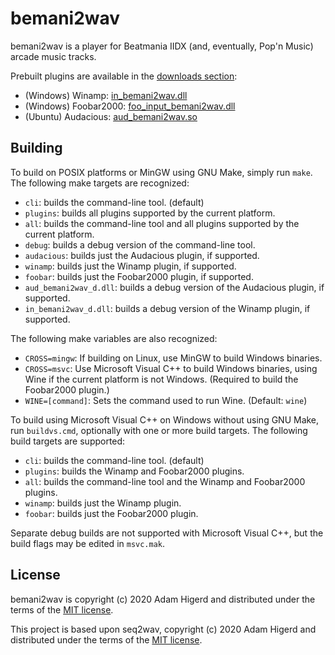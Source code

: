 bemani2wav
============

bemani2wav is a player for Beatmania IIDX (and, eventually, Pop'n Music) arcade music tracks.

Prebuilt plugins are available in the [downloads section](https://bitbucket.org/ahigerd/bemani2wav/downloads/):

* (Windows) Winamp: [in_bemani2wav.dll](https://bitbucket.org/ahigerd/bemani2wav/downloads/in_bemani2wav.dll)
* (Windows) Foobar2000: [foo_input_bemani2wav.dll](https://bitbucket.org/ahigerd/bemani2wav/downloads/foo_input_bemani2wav.dll)
* (Ubuntu) Audacious: [aud_bemani2wav.so](https://bitbucket.org/ahigerd/bemani2wav/downloads/aud_bemani2wav.so)

Building
--------
To build on POSIX platforms or MinGW using GNU Make, simply run `make`. The following make
targets are recognized:

* `cli`: builds the command-line tool. (default)
* `plugins`: builds all plugins supported by the current platform.
* `all`: builds the command-line tool and all plugins supported by the current platform.
* `debug`: builds a debug version of the command-line tool.
* `audacious`: builds just the Audacious plugin, if supported.
* `winamp`: builds just the Winamp plugin, if supported.
* `foobar`: builds just the Foobar2000 plugin, if supported.
* `aud_bemani2wav_d.dll`: builds a debug version of the Audacious plugin, if supported.
* `in_bemani2wav_d.dll`: builds a debug version of the Winamp plugin, if supported.

The following make variables are also recognized:

* `CROSS=mingw`: If building on Linux, use MinGW to build Windows binaries.
* `CROSS=msvc`: Use Microsoft Visual C++ to build Windows binaries, using Wine if the current
  platform is not Windows. (Required to build the Foobar2000 plugin.)
* `WINE=[command]`: Sets the command used to run Wine. (Default: `wine`)

To build using Microsoft Visual C++ on Windows without using GNU Make, run `buildvs.cmd`,
optionally with one or more build targets. The following build targets are supported:

* `cli`: builds the command-line tool. (default)
* `plugins`: builds the Winamp and Foobar2000 plugins.
* `all`: builds the command-line tool and the Winamp and Foobar2000 plugins.
* `winamp`: builds just the Winamp plugin.
* `foobar`: builds just the Foobar2000 plugin.

Separate debug builds are not supported with Microsoft Visual C++, but the build flags may be
edited in `msvc.mak`.

License
-------
bemani2wav is copyright (c) 2020 Adam Higerd and distributed under the terms of the
[MIT license](LICENSE.md).

This project is based upon seq2wav, copyright (c) 2020 Adam Higerd and distributed
under the terms of the [MIT license](LICENSE.md).
